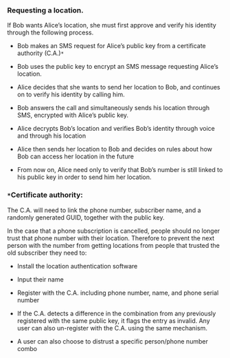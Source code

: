 ### Requesting a location. ###
If Bob wants Alice’s location, she must first approve and verify his identity through the following process.

- Bob makes an SMS request for Alice’s public key from a certificate authority (C.A.)`*`

- Bob uses the public key to encrypt an SMS message requesting Alice’s location.

- Alice decides that she wants to send her location to Bob, and continues on to verify his identity by calling him.

- Bob answers the call and simultaneously sends his location through SMS, encrypted with Alice’s public key.

- Alice decrypts Bob’s location and verifies Bob’s identity through voice and through his location

- Alice then sends her location to Bob and decides on rules about how Bob can access her location in the future

- From now on, Alice need only to verify that Bob’s number is still linked to his public key in order to send him her location.


### `*`Certificate authority: ###
The C.A. will need to link the phone number, subscriber name, and a randomly generated GUID, together with the public key.

In the case that a phone subscription is cancelled, people should no longer trust that phone number with their location. Therefore to prevent the next person with the number from getting locations from people that trusted the old subscriber they need to:

- Install the location authentication software

- Input their name

- Register with the C.A. including phone number, name, and phone serial number

- If the C.A. detects a difference in the combination from any previously registered with the same public key, it flags the entry as invalid. Any user can also un-register with the C.A. using the same mechanism.

- A user can also choose to distrust a specific person/phone number combo